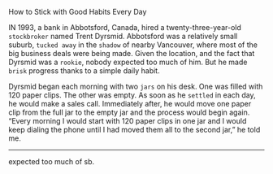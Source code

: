 How to Stick with Good Habits Every Day

IN 1993, a bank in Abbotsford, Canada, hired a twenty-three-year-old
`stockbroker` named Trent Dyrsmid. Abbotsford was a relatively small
suburb, `tucked away` in the `shadow` of nearby Vancouver, where most
of the big business deals were being made. Given the location, and the
fact that Dyrsmid was a `rookie`, nobody expected too much of him. But
he made `brisk` progress thanks to a simple daily habit.

Dyrsmid began each morning with two `jars` on his desk. One was
filled with 120 paper clips. The other was empty. As soon as he `settled`
in each day, he would make a sales call. Immediately after, he would
move one paper clip from the full jar to the empty jar and the process
would begin again. “Every morning I would start with 120 paper clips
in one jar and I would keep dialing the phone until I had moved them
all to the second jar,” he told me.

---
expected too much of sb.